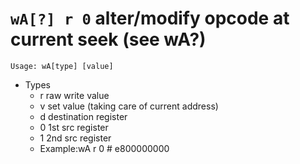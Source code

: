 <!-- TITLE: wA -->

#  `wA[?] r 0` alter/modify opcode at current seek (see wA?)


```text
Usage: wA[type] [value]
```


- Types 
	- r raw write value
	- v set value (taking care of current address)
	- d destination register
	- 0 1st src register
	- 1 2nd src register
	- Example:wA r 0 # e800000000